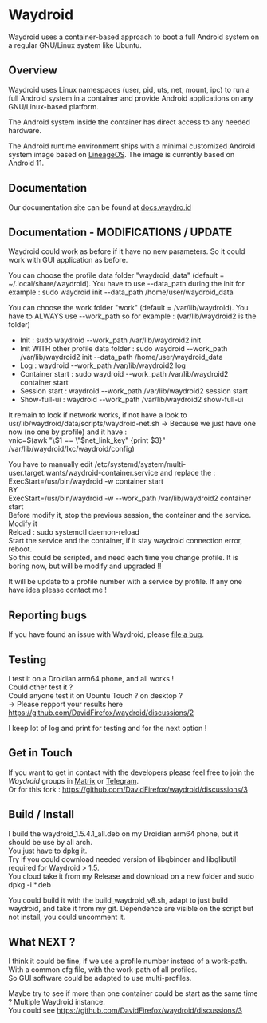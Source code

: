 # Waydroid

Waydroid uses a container-based approach to boot a full Android system on a
regular GNU/Linux system like Ubuntu.

## Overview

Waydroid uses Linux namespaces (user, pid, uts, net, mount, ipc) to run a
full Android system in a container and provide Android applications on
any GNU/Linux-based platform.

The Android system inside the container has direct access to any needed hardware.

The Android runtime environment ships with a minimal customized Android system
image based on [LineageOS](https://lineageos.org/). The image is currently based
on Android 11.

## Documentation

Our documentation site can be found at [docs.waydro.id](https://docs.waydro.id)

## Documentation - MODIFICATIONS / UPDATE

Waydroid could work as before if it have no new parameters. So it could work with GUI application as before.  

You can choose the profile data folder "waydroid_data" (default = ~/.local/share/waydroid). You have to use --data_path during the init for example :  sudo waydroid init --data_path /home/user/waydroid_data  

You can choose the work folder "work" (default = /var/lib/waydroid). You have to ALWAYS use --work_path so for example : (var/lib/waydroid2 is the folder)  
- Init : sudo waydroid --work_path /var/lib/waydroid2 init
- Init WITH other profile data folder : sudo waydroid --work_path /var/lib/waydroid2 init --data_path /home/user/waydroid_data
- Log : waydroid --work_path /var/lib/waydroid2 log
- Container start : sudo waydroid --work_path /var/lib/waydroid2 container start
- Session start : waydroid --work_path /var/lib/waydroid2 session start
- Show-full-ui : waydroid --work_path /var/lib/waydroid2 show-full-ui

It remain to look if network works, if not have a look to usr/lib/waydroid/data/scripts/waydroid-net.sh -> Because we just have one now (no one by profile) and it have :   
vnic=$(awk "\$1 == \"$net_link_key\" {print \$3}" /var/lib/waydroid/lxc/waydroid/config)

You have to manually edit /etc/systemd/system/multi-user.target.wants/waydroid-container.service and replace the :   
ExecStart=/usr/bin/waydroid -w container start  
BY  
ExecStart=/usr/bin/waydroid -w --work_path /var/lib/waydroid2 container start  
Before modify it, stop the previous session, the container and the service.  
Modify it  
Reload : sudo systemctl daemon-reload  
Start the service and the container, if it stay waydroid connection error, reboot.  
So this could be scripted, and need each time you change profile. It is boring now, but will be modify and upgraded !!  

It will be update to a profile number with a service by profile. If any one have idea please contact me !  

## Reporting bugs

If you have found an issue with Waydroid, please [file a bug](https://github.com/Waydroid/waydroid/issues/new/choose).

## Testing

I test it on a Droidian arm64 phone, and all works !  
Could other test it ?  
Could anyone test it on Ubuntu Touch ? on desktop ?  
-> Please repport your results here https://github.com/DavidFirefox/waydroid/discussions/2  

I keep lot of log and print for testing and for the next option !  

## Get in Touch

If you want to get in contact with the developers please feel free to join the
*Waydroid* groups in [Matrix](https://matrix.to/#/#waydroid:matrix.org) or [Telegram](https://t.me/WayDroid).  
Or for this fork : https://github.com/DavidFirefox/waydroid/discussions/3

## Build / Install

I build the waydroid_1.5.4.1_all.deb on my Droidian arm64 phone, but it should be use by all arch.  
You just have to dpkg it.  
Try if you could download needed version of libgbinder and libglibutil required for Waydroid > 1.5.  
You cloud take it from my Release and download on a new folder and sudo dpkg -i *.deb  

You could build it with the build_waydroid_v8.sh, adapt to just build waydroid, and take it from my git. Dependence are visible on the script but not install, you could uncomment it.

## What NEXT ?

I think it could be fine, if we use a profile number instead of a work-path.
With a common cfg file, with the work-path of all profiles.  
So GUI software could be adapted to use multi-profiles.  

Maybe try to see if more than one container could be start as the same time ? Multiple Waydroid instance.  
You could see https://github.com/DavidFirefox/waydroid/discussions/3
